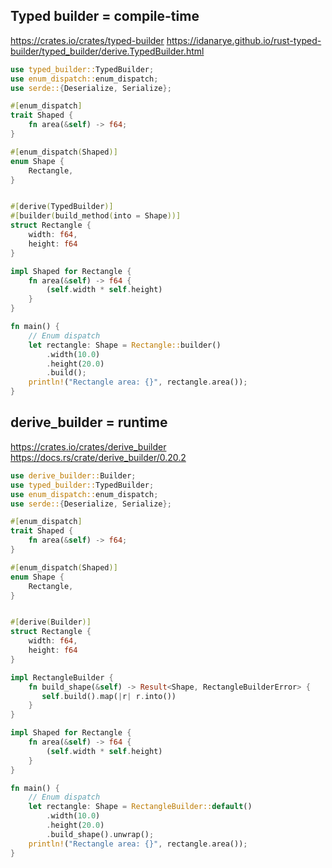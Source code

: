 


## Typed builder = compile-time

https://crates.io/crates/typed-builder
https://idanarye.github.io/rust-typed-builder/typed_builder/derive.TypedBuilder.html


```rust
use typed_builder::TypedBuilder;
use enum_dispatch::enum_dispatch;
use serde::{Deserialize, Serialize};

#[enum_dispatch]
trait Shaped {
    fn area(&self) -> f64;
}

#[enum_dispatch(Shaped)]
enum Shape {
    Rectangle,
}


#[derive(TypedBuilder)]
#[builder(build_method(into = Shape))]
struct Rectangle {
    width: f64,
    height: f64
}

impl Shaped for Rectangle {
    fn area(&self) -> f64 {
        (self.width * self.height)
    }
}

fn main() {
    // Enum dispatch
    let rectangle: Shape = Rectangle::builder()
        .width(10.0)
        .height(20.0)
        .build();
    println!("Rectangle area: {}", rectangle.area());
}
```


 
## derive_builder = runtime

https://crates.io/crates/derive_builder
https://docs.rs/crate/derive_builder/0.20.2

```rust
use derive_builder::Builder;
use typed_builder::TypedBuilder;
use enum_dispatch::enum_dispatch;
use serde::{Deserialize, Serialize};

#[enum_dispatch]
trait Shaped {
    fn area(&self) -> f64;
}

#[enum_dispatch(Shaped)]
enum Shape {
    Rectangle,
}


#[derive(Builder)]
struct Rectangle {
    width: f64,
    height: f64
}

impl RectangleBuilder {
    fn build_shape(&self) -> Result<Shape, RectangleBuilderError> {
       self.build().map(|r| r.into())
    }
}

impl Shaped for Rectangle {
    fn area(&self) -> f64 {
        (self.width * self.height)
    }
}

fn main() {
    // Enum dispatch
    let rectangle: Shape = RectangleBuilder::default()
        .width(10.0)
        .height(20.0)
        .build_shape().unwrap();
    println!("Rectangle area: {}", rectangle.area());
}
```